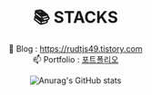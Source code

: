 <div align=center><h1>📚 STACKS</h1></div>
<div align=center> 


📝 Blog : https://rudtjs49.tistory.com  <br>
📫 Portfolio : [포트폴리오](https://www.notion.so/1-f2c6d5ab41214818b6782be487a0f87c)


![Anurag's GitHub stats](https://github-readme-stats.vercel.app/api?username=js988174&show_icons=true&theme=blue)
  <div>
